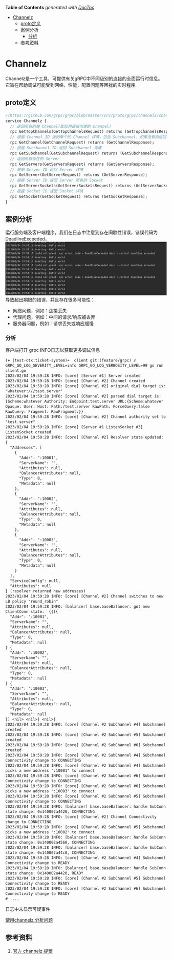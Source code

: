 <!-- START doctoc generated TOC please keep comment here to allow auto update -->
<!-- DON'T EDIT THIS SECTION, INSTEAD RE-RUN doctoc TO UPDATE -->
**Table of Contents**  *generated with [DocToc](https://github.com/thlorenz/doctoc)*

- [Channelz](#channelz)
  - [proto定义](#proto%E5%AE%9A%E4%B9%89)
  - [案例分析](#%E6%A1%88%E4%BE%8B%E5%88%86%E6%9E%90)
    - [分析](#%E5%88%86%E6%9E%90)
  - [参考资料](#%E5%8F%82%E8%80%83%E8%B5%84%E6%96%99)

<!-- END doctoc generated TOC please keep comment here to allow auto update -->

# Channelz

Channelz是一个工具，可提供有关gRPC中不同级别的连接的全面运行时信息。它旨在帮助调试可能受到网络，性能，配置问题等困扰的实时程序.


## proto定义

```protobuf
//https://github.com/grpc/grpc/blob/master/src/proto/grpc/channelz/channelz.proto
service Channelz {
  // 返回所有的根 Channel(即应用直接创建的 Channel)
  rpc GetTopChannels(GetTopChannelsRequest) returns (GetTopChannelsResponse);
  // 根据 Channel ID 返回单个的 Channel 详情，包括 Subchannel，如果没有则返回 NOT_FOUND
  rpc GetChannel(GetChannelRequest) returns (GetChannelResponse);
  // 根据 Subchannel ID 返回 Subchannel 详情
  rpc GetSubchannel(GetSubchannelRequest) returns (GetSubchannelResponse);
  // 返回所有存在的 Server
  rpc GetServers(GetServersRequest) returns (GetServersResponse);
  // 根据 Server ID 返回 Server 详情
  rpc GetServer(GetServerRequest) returns (GetServerResponse);
  // 根据 Server ID 返回 Server 所有的 Socket
  rpc GetServerSockets(GetServerSocketsRequest) returns (GetServerSocketsResponse);
  // 根据 Socket ID 返回 Socket 详情
  rpc GetSocket(GetSocketRequest) returns (GetSocketResponse);
}
```


## 案例分析
运行服务端及客户端程序，我们在日志中注意到存在间歇性错误，错误代码为DeadlineExceeded，
![](.channelz_images/channelz_example.png)
导致超出期限的错误，并且存在很多可能性：

- 网络问题，例如：连接丢失
- 代理问题，例如：中间的请求/响应被丢弃
- 服务器问题，例如：请求丢失或响应缓慢

### 分析 
客户端打开 grpc INFO日志以获取更多调试信息

```shell
(⎈ |test-ctx:ticket-system)➜  client git:(feature/grpc) ✗ GRPC_GO_LOG_SEVERITY_LEVEL=info GRPC_GO_LOG_VERBOSITY_LEVEL=99 go run client.go 
2023/02/04 19:59:28 INFO: [core] [Server #1] Server created
2023/02/04 19:59:28 INFO: [core] [Channel #2] Channel created
2023/02/04 19:59:28 INFO: [core] [Channel #2] original dial target is: "whatever:///test.server"
2023/02/04 19:59:28 INFO: [core] [Channel #2] parsed dial target is: {Scheme:whatever Authority: Endpoint:test.server URL:{Scheme:whatever Opaque: User: Host: Path:/test.server RawPath: ForceQuery:false RawQuery: Fragment: RawFragment:}}
2023/02/04 19:59:28 INFO: [core] [Channel #2] Channel authority set to "test.server"
2023/02/04 19:59:28 INFO: [core] [Server #1 ListenSocket #3] ListenSocket created
2023/02/04 19:59:28 INFO: [core] [Channel #2] Resolver state updated: {
  "Addresses": [
    {
      "Addr": ":10001",
      "ServerName": "",
      "Attributes": null,
      "BalancerAttributes": null,
      "Type": 0,
      "Metadata": null
    },
    {
      "Addr": ":10002",
      "ServerName": "",
      "Attributes": null,
      "BalancerAttributes": null,
      "Type": 0,
      "Metadata": null
    },
    {
      "Addr": ":10003",
      "ServerName": "",
      "Attributes": null,
      "BalancerAttributes": null,
      "Type": 0,
      "Metadata": null
    }
  ],
  "ServiceConfig": null,
  "Attributes": null
} (resolver returned new addresses)
2023/02/04 19:59:28 INFO: [core] [Channel #2] Channel switches to new LB policy "round_robin"
2023/02/04 19:59:28 INFO: [balancer] base.baseBalancer: got new ClientConn state:  {{[{
  "Addr": ":10001",
  "ServerName": "",
  "Attributes": null,
  "BalancerAttributes": null,
  "Type": 0,
  "Metadata": null
} {
  "Addr": ":10002",
  "ServerName": "",
  "Attributes": null,
  "BalancerAttributes": null,
  "Type": 0,
  "Metadata": null
} {
  "Addr": ":10003",
  "ServerName": "",
  "Attributes": null,
  "BalancerAttributes": null,
  "Type": 0,
  "Metadata": null
}] <nil> <nil>} <nil>}
2023/02/04 19:59:28 INFO: [core] [Channel #2 SubChannel #4] Subchannel created
2023/02/04 19:59:28 INFO: [core] [Channel #2 SubChannel #5] Subchannel created
2023/02/04 19:59:28 INFO: [core] [Channel #2 SubChannel #6] Subchannel created
2023/02/04 19:59:28 INFO: [core] [Channel #2 SubChannel #4] Subchannel Connectivity change to CONNECTING
2023/02/04 19:59:28 INFO: [core] [Channel #2 SubChannel #4] Subchannel picks a new address ":10001" to connect
2023/02/04 19:59:28 INFO: [core] [Channel #2 SubChannel #6] Subchannel Connectivity change to CONNECTING
2023/02/04 19:59:28 INFO: [core] [Channel #2 SubChannel #6] Subchannel picks a new address ":10003" to connect
2023/02/04 19:59:28 INFO: [core] [Channel #2 SubChannel #5] Subchannel Connectivity change to CONNECTING
2023/02/04 19:59:28 INFO: [balancer] base.baseBalancer: handle SubConn state change: 0x140002a4420, CONNECTING
2023/02/04 19:59:28 INFO: [core] [Channel #2] Channel Connectivity change to CONNECTING
2023/02/04 19:59:28 INFO: [core] [Channel #2 SubChannel #5] Subchannel picks a new address ":10002" to connect
2023/02/04 19:59:28 INFO: [balancer] base.baseBalancer: handle SubConn state change: 0x140002a4560, CONNECTING
2023/02/04 19:59:28 INFO: [balancer] base.baseBalancer: handle SubConn state change: 0x140002a44c0, CONNECTING
2023/02/04 19:59:28 INFO: [core] [Channel #2 SubChannel #4] Subchannel Connectivity change to READY
2023/02/04 19:59:28 INFO: [balancer] base.baseBalancer: handle SubConn state change: 0x140002a4420, READY
2023/02/04 19:59:28 INFO: [core] [Channel #2 SubChannel #5] Subchannel Connectivity change to READY
2023/02/04 19:59:28 INFO: [core] [Channel #2 SubChannel #6] Subchannel Connectivity change to READY
# ....
```
日志中未显示可疑事件

[使用channelz 分析问题](https://www.cnblogs.com/a00ium/p/14158585.html)



## 参考资料
1. [官方 channelz 提案](https://github.com/grpc/proposal/blob/master/A14-channelz.md)